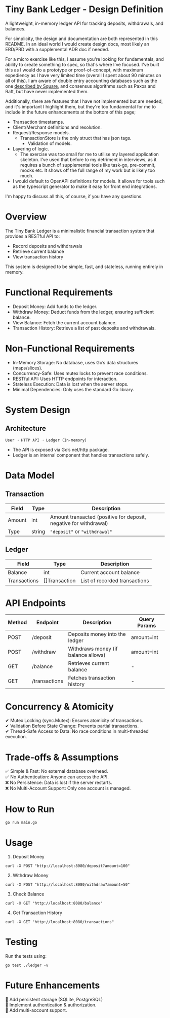 # Tiny Bank Ledger - Design Definition

A lightweight, in-memory ledger API for tracking deposits, withdrawals, and balances.

For simplicity, the design and documentation are both represented in this README. In an ideal world I would create design docs, most likely an ERD/PRD with a supplemental ADR doc if needed.

For a micro exercise like this, I assume you're looking for fundamentals, and ability to create something to spec, so that's where I've focused. I've built this as I would do a prototype or proof-of-concept, with maximum expediency as I have very limited time (overall I spent about 90 minutes on all of this). I am aware of double entry accounting databases such as the one [described by Square](https://developer.squareup.com/blog/books-an-immutable-double-entry-accounting-database-service/), and consensus algorithms such as Paxos and Raft, but have never implemented them. 

Additionally, there are features that I have not implemented but are needed, and it's important I highlight them, but they're too fundamental for me to include in the future enhancements at the bottom of this page;

- Transaction timestamps.
- Client/Merchant definitions and resolution.
- Request/Response models.
  - TransactionStore is the only struct that has json tags.
    - Validation of models.
- Layering of logic.
  - The exercise was too small for me to utilise my layered application skeleton. I've used that before to my detriment in interviews, as it requires a bunch of supplemental tools like task-go, pre-commit, mocks etc. It shows off the full range of my work but is likely too much.
- I would default to OpenAPI definitions for models. It allows for tools such as the typescript generator to make it easy for front end integrations.

I'm happy to discuss all this, of course, if you have any questions.

# Overview

The Tiny Bank Ledger is a minimalistic financial transaction system that provides a RESTful API to:

* Record deposits and withdrawals
* Retrieve current balance
* View transaction history

This system is designed to be simple, fast, and stateless, running entirely in memory.

# Functional Requirements

* Deposit Money: Add funds to the ledger.
* Withdraw Money: Deduct funds from the ledger, ensuring sufficient balance.
* View Balance: Fetch the current account balance.
* Transaction History: Retrieve a list of past deposits and withdrawals.

# Non-Functional Requirements

* In-Memory Storage: No database, uses Go’s data structures (maps/slices).
* Concurrency-Safe: Uses mutex locks to prevent race conditions.
* RESTful API: Uses HTTP endpoints for interaction.
* Stateless Execution: Data is lost when the server stops.
* Minimal Dependencies: Only uses the standard Go library.

# System Design

## Architecture

```User ➝ HTTP API ➝ Ledger (In-memory)```

* The API is exposed via Go’s net/http package.
* Ledger is an internal component that handles transactions safely.

# Data Model

## Transaction
| Field   | Type   | Description                                                   |
|---------|--------|---------------------------------------------------------------|
| Amount  | int    | Amount transacted (positive for deposit, negative for withdrawal) |
| Type    | string | `"deposit"` or `"withdrawal"`                                  |

## Ledger
| Field        | Type           | Description                  |
|-------------|--------------|------------------------------|
| Balance     | int          | Current account balance     |
| Transactions | []Transaction | List of recorded transactions |

# API Endpoints

| Method | Endpoint         | Description                          | Query Params       |
|--------|-----------------|--------------------------------------|--------------------|
| POST   | /deposit        | Deposits money into the ledger      | amount=int        |
| POST   | /withdraw       | Withdraws money (if balance allows) | amount=int        |
| GET    | /balance        | Retrieves current balance           | -                 |
| GET    | /transactions   | Fetches transaction history         | -                 |

# Concurrency & Atomicity

✔ Mutex Locking (sync.Mutex): Ensures atomicity of transactions.  
✔ Validation Before State Change: Prevents partial transactions.  
✔ Thread-Safe Access to Data: No race conditions in multi-threaded execution.  

# Trade-offs & Assumptions

✅ Simple & Fast: No external database overhead.  
✅ No Authentication: Anyone can access the API.  
❌ No Persistence: Data is lost if the server restarts.  
❌ No Multi-Account Support: Only one account is managed.  

# How to Run
```shell
go run main.go
```

# Usage

1. Deposit Money
```shell
curl -X POST "http://localhost:8080/deposit?amount=100"
```

2. Withdraw Money
```shell
curl -X POST "http://localhost:8080/withdraw?amount=50"
```

3. Check Balance
```shell
curl -X GET "http://localhost:8080/balance"
```

4. Get Transaction History
```shell
curl -X GET "http://localhost:8080/transactions"
```

# Testing

Run the tests using:

```shell
go test ./ledger -v
```
# Future Enhancements

🚀 Add persistent storage (SQLite, PostgreSQL)  
🚀 Implement authentication & authorization.  
🚀 Add multi-account support.  
